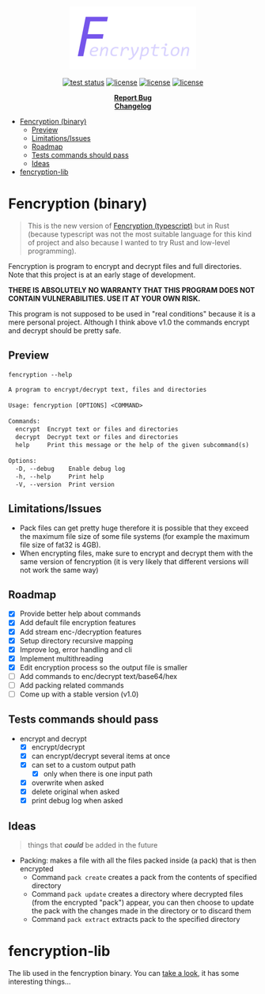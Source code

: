 <p align="center">
  <a href="#readme">
    <img src="./docs/assets/logo.png" height="auto">
  </a>

  <p align="center">
    <a href="https://github.com/valflrt/fencryption-rust/actions/workflows/tests.yml"><img alt="test status" src="https://img.shields.io/github/actions/workflow/status/valflrt/fencryption-rust/tests.yml" /></a>
    <a href="https://docs.rs/fencryption/latest/fencryption_lib/"><img alt="license" src="https://img.shields.io/docsrs/fencryption" /></a>
    <a href="https://crates.io/crates/fencryption"><img alt="license" src="https://img.shields.io/crates/v/fencryption?color=informational" /></a>
    <a href="./LICENSE"><img alt="license" src="https://img.shields.io/github/license/valflrt/fencryption-rust" /></a>
  </p>

  <p align="center">
    <a href="https://github.com/valflrt/fencryption-rust/issues/new"><b>Report Bug</b></a>
    <br />
    <a href="https://github.com/valflrt/fencryption-rust/blob/master/CHANGELOG.md"><b>Changelog</b></a>
    <!-- <br />
    <a href="https://github.com/valflrt/fencryption-rust/releases"><b>Download</b></a> -->
  </p>
</p>

- [Fencryption (binary)](#fencryption-binary)
  - [Preview](#preview)
  - [Limitations/Issues](#limitationsissues)
  - [Roadmap](#roadmap)
  - [Tests commands should pass](#tests-commands-should-pass)
  - [Ideas](#ideas)
- [fencryption-lib](#fencryption-lib)

# Fencryption (binary)

> This is the new version of [Fencryption (typescript)](https://github.com/valflrt/fencryption) but in Rust (because typescript was not the most suitable language for this kind of project and also because I wanted to try Rust and low-level programming).

Fencryption is program to encrypt and decrypt files and full directories. Note that this project is at an early stage of development.

**THERE IS ABSOLUTELY NO WARRANTY THAT THIS PROGRAM DOES NOT CONTAIN VULNERABILITIES. USE IT AT YOUR OWN RISK.**

This program is not supposed to be used in "real conditions" because it is a mere personal project. Although I think above v1.0 the commands encrypt and decrypt should be pretty safe.

## Preview

```
fencryption --help
```

```
A program to encrypt/decrypt text, files and directories

Usage: fencryption [OPTIONS] <COMMAND>

Commands:
  encrypt  Encrypt text or files and directories
  decrypt  Decrypt text or files and directories
  help     Print this message or the help of the given subcommand(s)

Options:
  -D, --debug    Enable debug log
  -h, --help     Print help
  -V, --version  Print version
```

## Limitations/Issues

- Pack files can get pretty huge therefore it is possible that they exceed the maximum file size of some file systems (for example the maximum file size of fat32 is 4GB).
- When encrypting files, make sure to encrypt and decrypt them with the same version of fencryption (it is very likely that different versions will not work the same way)

## Roadmap

- [x] Provide better help about commands
- [x] Add default file encryption features
- [x] Add stream enc-/decryption features
- [x] Setup directory recursive mapping
- [x] Improve log, error handling and cli
- [x] Implement multithreading
- [x] Edit encryption process so the output file is smaller
- [ ] Add commands to enc/decrypt text/base64/hex
- [ ] Add packing related commands
- [ ] Come up with a stable version (v1.0)

## Tests commands should pass

- encrypt and decrypt
  - [x] encrypt/decrypt
  - [x] can encrypt/decrypt several items at once
  - [x] can set to a custom output path
    - [x] only when there is one input path
  - [x] overwrite when asked
  - [x] delete original when asked
  - [x] print debug log when asked

## Ideas

> things that **_could_** be added in the future

- Packing: makes a file with all the files packed inside (a pack) that is then encrypted
  - Command `pack create` creates a pack from the contents of specified directory
  - Command `pack update` creates a directory where decrypted files (from the encrypted "pack") appear, you can then choose to update the pack with the changes made in the directory or to discard them
  - Command `pack extract` extracts pack to the specified directory

# fencryption-lib

The lib used in the fencryption binary. You can [take a look](https://docs.rs/fencryption/latest/fencryption_lib/), it has some interesting things...
